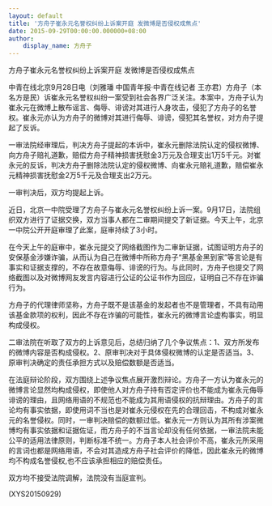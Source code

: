 ```yaml
---
layout: default
title: '方舟子崔永元名誉权纠纷上诉案开庭 发微博是否侵权成焦点'
date: 2015-09-29T00:00:00.000000+08:00
author:
    display_name: 方舟子
---
```


方舟子崔永元名誉权纠纷上诉案开庭 发微博是否侵权成焦点

中青在线北京9月28日电（刘雅璠 中国青年报·中青在线记者 王亦君）方舟子（本名方是民）诉崔永元名誉权纠纷一案受到社会各界广泛关注。本案中，方舟子认为崔永元在微博上散布谣言、侮辱、诽谤对其进行人身攻击，侵犯了方舟子的名誉权。崔永元亦认为方舟子的微博对其进行侮辱、诽谤，侵犯其名誉权，对方舟子提起了反诉。

一审法院经审理后，判决方舟子提起的本诉中，崔永元删除法院认定的侵权微博、向方舟子赔礼道歉，赔偿方舟子精神损害抚慰金3万元及合理支出1万5千元。对崔永元的反诉，判决方舟子删除法院认定的侵权微博、向崔永元赔礼道歉，赔偿崔永元精神损害抚慰金2万5千元及合理支出2万元。

一审判决后，双方均提起上诉。

近日，北京一中院受理了方舟子与崔永元名誉权纠纷上诉一案。9月17日，法院组织双方进行了证据交换，双方当事人都在二审期间提交了新证据。今天上午，北京一中院公开开庭审理了此案，庭审持续了3小时。

在今天上午的庭审中，崔永元提交了网络截图作为二审新证据，试图证明方舟子的安保基金涉嫌诈骗，从而认为自己在微博中所称方舟子“黑基金黑到家”等言论是有事实和证据支撑的，不存在故意侮辱、诽谤的行为。与此同时，方舟子也提交了网络截图以及对微博网友发言内容进行公证的公证书作为回应，证明自己不存在诈骗行为。

方舟子的代理律师坚称，方舟子既不是该基金的发起者也不是管理者，不具有动用该基金款项的权利，因此不存在诈骗的可能性，崔永元的微博言论虚构事实，明显构成侵权。

二审法院在听取了双方的上诉意见后，总结归纳了几个争议焦点：1、双方所发布的微博内容是否构成侵权。2、原审判决对于具体侵权微博的认定是否适当。3、原审判决确定的责任承担方式以及赔偿数额是否适当。

在法庭辩论阶段，双方围绕上述争议焦点展开激烈辩论。方舟子一方认为崔永元的微博言论显然均构成侵权，即使他人对方舟子持有否定评价也不能成为崔永元侮辱诽谤的理由，且网络用语的不规范也不能成为其用语侵权的抗辩理由。方舟子的言论均有事实依据，即使用词不当也是对崔永元侵权在先的合理回击，不构成对崔永元的名誉侵权。同时，一审判决赔偿的数额过低。崔永元一方则认为其所有涉案微博均有事实依据和证据佐证，而方舟子的不当言论却没有任何依据，一审法院未能公平的适用法律原则，判断标准不统一。方舟子本人社会评价不高，崔永元所采用的言词也都是网络用语，不会对其造成方舟子社会评价的降低，因此崔永元的微博均不构成名誉侵权,也不应该承担相应的赔偿责任。

双方均不接受法院调解，法院没有当庭宣判。

(XYS20150929)


